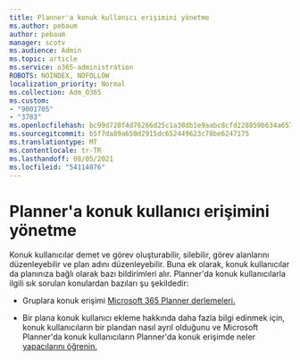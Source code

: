 ```yaml
---
title: Planner'a konuk kullanıcı erişimini yönetme
ms.author: pebaum
author: pebaum
manager: scotv
ms.audience: Admin
ms.topic: article
ms.service: o365-administration
ROBOTS: NOINDEX, NOFOLLOW
localization_priority: Normal
ms.collection: Adm_O365
ms.custom:
- "9001705"
- "3783"
ms.openlocfilehash: bc99d720f4d76266d25c1a38db1e9aabc8cfd228859b634a657230ac9cde2d89
ms.sourcegitcommit: b5f7da89a650d2915dc652449623c78be6247175
ms.translationtype: MT
ms.contentlocale: tr-TR
ms.lasthandoff: 08/05/2021
ms.locfileid: "54114876"
---
```

# <a name="manage-guest-user-access-to-planner"></a>Planner'a konuk kullanıcı erişimini yönetme

Konuk kullanıcılar demet ve görev oluşturabilir, silebilir, görev alanlarını düzenleyebilir ve plan adını düzenleyebilir. Buna ek olarak, konuk kullanıcılar da planınıza bağlı olarak bazı bildirimleri alır. Planner'da konuk kullanıcılarla ilgili sık sorulan konulardan bazıları şu şekildedir:

- Gruplara konuk erişimi [Microsoft 365 Planner derlemeleri.](https://support.office.com/article/Adding-guests-to-Office-365-Groups-bfc7a840-868f-4fd6-a390-f347bf51aff6) 

- Bir plana konuk kullanıcı ekleme hakkında daha fazla bilgi edinmek için, konuk kullanıcıların bir plandan nasıl ayrıl olduğunu ve Microsoft Planner'da konuk kullanıcıların Planner'da konuk erişimde neler [yapacılarını öğrenin.](https://support.office.com/article/Guest-access-in-Microsoft-Planner-cc5d7f96-dced-4da4-ab62-08c72d9759c6)
